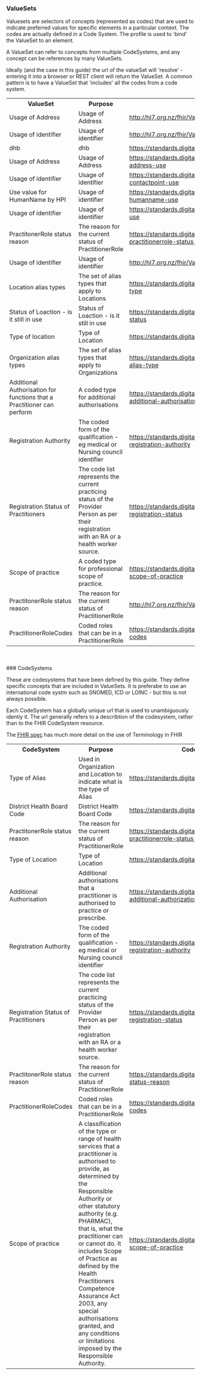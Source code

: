 <!-- terminology.md {% comment %}
*****************************************************************************************
*                            WARNING: DO NOT EDIT THIS FILE                             *
*                                                                                       *
* This file is generated by SUSHI. Any edits you make to this file will be overwritten. *
*                                                                                       *
* To change the contents of this file, edit the original source file at:                *
* ig-data/input/pagecontent/terminology.md                                              *
*****************************************************************************************
{% endcomment %} -->
### ValueSets

<div>
Valuesets are selectors of concepts (represented as codes) that are used to indicate preferred values for specific elements in a particular context. The codes are actually defined in a Code System. The profile is used to 'bind' the ValueSet to an element.

A ValueSet can refer to concepts from multiple CodeSystems, and any concept can be references by many ValueSets. 

Ideally (and the case in this guide) the url of the valueSet will 'resolve' - entering it into a browser or REST client will return the ValueSet. 
A common pattern is to have a ValueSet that 'includes' all the codes from a code system.
</div>

<table class='table table-bordered table-condensed'>
<tr><th>ValueSet</th><th>Purpose</th><th>Url</th><th>CodeSystem Urls</th></tr>
<tr><td width='20%'>Usage of Address</td><td>Usage of Address</td><td><a href='ValueSet-address-use.html'>http://hl7.org.nz/fhir/ValueSet/hpi-location-address-use</a></td><td><div><a href='http://hl7.org/fhir/valueset-address-use.html'>http://hl7.org/fhir/address-use</a></div></td></tr>
<tr><td width='20%'>Usage of identifier</td><td>Usage of identifier</td><td><a href='ValueSet-contactpoint-use.html'>http://hl7.org.nz/fhir/ValueSet/hpi-contactpoint-use</a></td><td><div><a href='http://hl7.org/fhir/valueset-contact-point-use.html'>http://hl7.org/fhir/contact-point-use</a></div></td></tr>
<tr><td width='20%'>dhb</td><td>dhb</td><td><a href='ValueSet-dhb.html'>https://standards.digital.health.nz/fhir/ValueSet/dhb</a></td><td><div><a href='CodeSystem-dhb.html'>https://standards.digital.health.nz/ns/dhb</a></div></td></tr>
<tr><td width='20%'>Usage of Address</td><td>Usage of Address</td><td><a href='ValueSet-hpi-address-use.html'>https://standards.digital.health.nz/fhir/ValueSet/hpi-location-address-use</a></td><td><div><a href='http://hl7.org/fhir/valueset-address-use.html'>http://hl7.org/fhir/address-use</a></div></td></tr>
<tr><td width='20%'>Usage of identifier</td><td>Usage of identifier</td><td><a href='ValueSet-hpi-contactpoint-use.html'>https://standards.digital.health.nz/fhir/ValueSet/hpi-contactpoint-use</a></td><td><div><a href='http://hl7.org/fhir/valueset-contact-point-use.html'>http://hl7.org/fhir/contact-point-use</a></div></td></tr>
<tr><td width='20%'>Use value for HumanName by HPI</td><td>Usage of identifier</td><td><a href='ValueSet-hpi-humanname-use.html'>https://standards.digital.health.nz/fhir/ValueSet/hpi-humanname-use</a></td><td><div><a href='http://hl7.org/fhir/valueset-name-use.html'>http://hl7.org/fhir/name-use</a></div></td></tr>
<tr><td width='20%'>Usage of identifier</td><td>Usage of identifier</td><td><a href='ValueSet-hpi-identifier-use.html'>https://standards.digital.health.nz/fhir/ValueSet/hpi-identifier-use</a></td><td><div><a href='http://hl7.org/fhir/valueset-identifier-use.html'>http://hl7.org/fhir/identifier-use</a></div></td></tr>
<tr><td width='20%'>PractitonerRole status reason</td><td>The reason for the current status of PractitionerRole</td><td><a href='ValueSet-hpi-practitionerRole-status-reason.html'>https://standards.digital.health.nz/fhir/ValueSet/hpi-practitionerrole-status-reason</a></td><td><div><a href='CodeSystem-hpi-practitionerRole-status-reason.html'>https://standards.digital.health.nz/ns/hpi-practitionerrole-status-reason</a></div></td></tr>
<tr><td width='20%'>Usage of identifier</td><td>Usage of identifier</td><td><a href='ValueSet-identifier-use.html'>http://hl7.org.nz/fhir/ValueSet/hpi-identifier-use</a></td><td><div><a href='http://hl7.org/fhir/valueset-identifier-use.html'>http://hl7.org/fhir/identifier-use</a></div></td></tr>
<tr><td width='20%'>Location alias types</td><td>The set of alias types that apply to Locations</td><td><a href='ValueSet-location-alias-type.html'>https://standards.digital.health.nz/fhir/ValueSet/location-alias-type</a></td><td><div><a href='CodeSystem-alias-type.html'>https://standards.digital.health.nz/ns/alias-type</a></div></td></tr>
<tr><td width='20%'>Status of Loaction - is it still in use</td><td>Status of Loaction - is it still in use</td><td><a href='ValueSet-location-status.html'>https://standards.digital.health.nz/fhir/ValueSet/hpi-location-status</a></td><td><div><a href='http://hl7.org/fhir/valueset-location-status.html'>http://hl7.org/fhir/location-status</a></div></td></tr>
<tr><td width='20%'>Type of location</td><td>Type of Location</td><td><a href='ValueSet-location-type.html'>https://standards.digital.health.nz/fhir/ValueSet/location-type</a></td><td><div><a href='CodeSystem-location-type.html'>https://standards.digital.health.nz/ns/location-type</a></div></td></tr>
<tr><td width='20%'>Organization alias types</td><td>The set of alias types that apply to Organizations</td><td><a href='ValueSet-organization-alias-type.html'>https://standards.digital.health.nz/fhir/ValueSet/organization-alias-type</a></td><td><div><a href='CodeSystem-alias-type.html'>https://standards.digital.health.nz/ns/alias-type</a></div></td></tr>
<tr><td width='20%'>Additional Authorisation for functions that a Practitioner can perform</td><td>A coded type for additional authorisations</td><td><a href='ValueSet-practitioner-additional-authorization.html'>https://standards.digital.health.nz/fhir/ValueSet/practitioner-additional-authorisation</a></td><td><div><a href='CodeSystem-practitioner-additional-authorization.html'>https://standards.digital.health.nz/ns/practitioner-additional-authorization</a></div></td></tr>
<tr><td width='20%'>Registration Authority</td><td>The coded form of the qualification - eg medical or Nursing council identifier</td><td><a href='ValueSet-practitioner-registration-authority.html'>https://standards.digital.health.nz/fhir/ValueSet/practitioner-registration-authority</a></td><td><div><a href='CodeSystem-practitioner-registration-authority.html'>https://standards.digital.health.nz/ns/practitioner-registration-authority</a></div></td></tr>
<tr><td width='20%'>Registration Status of Practitioners</td><td>The code list represents the current practicing status of the Provider Person as per their registration with an RA or a health worker source.</td><td><a href='ValueSet-practitioner-registration-status.html'>https://standards.digital.health.nz/fhir/ValueSet/practitioner-registration-status</a></td><td><div><a href='CodeSystem-practitioner-registration-status.html'>https://standards.digital.health.nz/ns/practitioner-registration-status</a></div><div><a href='CodeSystem-practitioner-registration-status.html'>https://standards.digital.health.nz/ns/practitioner-registration-status</a></div></td></tr>
<tr><td width='20%'>Scope of practice</td><td>A coded type for professional scope of practice.</td><td><a href='ValueSet-practitioner-scope-of-practice.html'>https://standards.digital.health.nz/fhir/ValueSet/practitioner-scope-of-practice</a></td><td><div><a href='CodeSystem-scopeOfPractice.html'>https://standards.digital.health.nz/ns/practitioner-scope-of-practice</a></div></td></tr>
<tr><td width='20%'>PractitonerRole status reason</td><td>The reason for the current status of PractitionerRole</td><td><a href='ValueSet-practitionerRole-status-reason.html'>http://hl7.org.nz/fhir/ValueSet/practitionerrole-status-reason</a></td><td><div><a href='CodeSystem-practitionerRole-status-reason.html'>https://standards.digital.health.nz/cs/practitionerrole-status-reason</a></div></td></tr>
<tr><td width='20%'>PractitionerRoleCodes</td><td>Coded roles that can be in a PractitionerRole</td><td><a href='ValueSet-practitionerrole-codes.html'>https://standards.digital.health.nz/fhir/ValueSet/practitionerrole-codes</a></td><td><div><a href='CodeSystem-practitionerrole-codes.html'>https://standards.digital.health.nz/ns/practitionerrole-codes</a></div></td></tr>
</table>
<br/><br/>
### CodeSystems

These are codesystems that have been defined by this guide. They define specific concepts that are included in ValueSets. It is preferabe to use an international code systm such as SNOMED, ICD or LOINC - but this is not always possible.

Each CodeSystem has a globally unique url that is used to unambiguously identiy it. The url generally refers to a describtion of the codesystem, rather than to the FHIR CodeSystem resource.

The [FHIR spec](http://hl7.org/fhir/terminology-module.html) has much more detail on the use of Terminology in FHIR

<table class='table table-bordered table-condensed'>
<tr><th>CodeSystem</th><th>Purpose</th><th>CodeSystem Url</th></tr>
<tr><td width='20%'>Type of Alias</td><td>Used in Organization and Location to indicate what is the type of Alias</td><td><a href='CodeSystem-alias-type.html'>https://standards.digital.health.nz/ns/alias-type</a></td></tr>
<tr><td width='20%'>District Health Board Code</td><td>District Health Board Code</td><td><a href='CodeSystem-dhb.html'>https://standards.digital.health.nz/ns/dhb</a></td></tr>
<tr><td width='20%'>PractitonerRole status reason</td><td>The reason for the current status of PractitionerRole</td><td><a href='CodeSystem-hpi-practitionerRole-status-reason.html'>https://standards.digital.health.nz/ns/hpi-practitionerrole-status-reason</a></td></tr>
<tr><td width='20%'>Type of Location</td><td>Type of Location</td><td><a href='CodeSystem-location-type.html'>https://standards.digital.health.nz/ns/location-type</a></td></tr>
<tr><td width='20%'>Additional Authorisation</td><td>Additional authorisations that a practitioner is authorised to practice or prescribe.</td><td><a href='CodeSystem-practitioner-additional-authorization.html'>https://standards.digital.health.nz/ns/practitioner-additional-authorization</a></td></tr>
<tr><td width='20%'>Registration Authority</td><td>The coded form of the qualification - eg medical or Nursing council identifier</td><td><a href='CodeSystem-practitioner-registration-authority.html'>https://standards.digital.health.nz/ns/practitioner-registration-authority</a></td></tr>
<tr><td width='20%'>Registration Status of Practitioners</td><td>The code list represents the current practicing status of the Provider Person as per their registration with an RA or a health worker source.</td><td><a href='CodeSystem-practitioner-registration-status.html'>https://standards.digital.health.nz/ns/practitioner-registration-status</a></td></tr>
<tr><td width='20%'>PractitonerRole status reason</td><td>The reason for the current status of PractitionerRole</td><td><a href='CodeSystem-practitionerRole-status-reason.html'>https://standards.digital.health.nz/cs/practitionerrole-status-reason</a></td></tr>
<tr><td width='20%'>PractitionerRoleCodes</td><td>Coded roles that can be in a PractitionerRole</td><td><a href='CodeSystem-practitionerrole-codes.html'>https://standards.digital.health.nz/ns/practitionerrole-codes</a></td></tr>
<tr><td width='20%'>Scope of practice</td><td>A classification of the type or range of health services that a practitioner is authorised to provide, as determined by the Responsible Authority or other statutory authority (e.g. PHARMAC), that is, what the practitioner can or cannot do. It includes Scope of Practice as defined by the Health Practitioners Competence Assurance Act 2003, any special authorisations granted, and any conditions or limitations imposed by the Responsible Authority.</td><td><a href='CodeSystem-scopeOfPractice.html'>https://standards.digital.health.nz/ns/practitioner-scope-of-practice</a></td></tr>